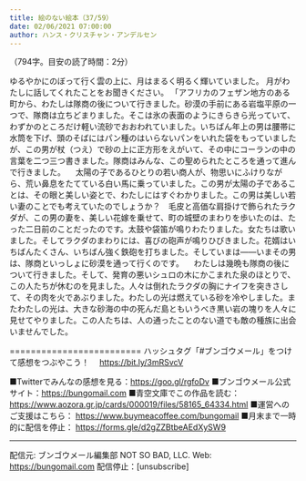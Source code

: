 ```yaml
---
title: 絵のない絵本（37/59）
date: 02/06/2021 07:00:00
author: ハンス・クリスチャン・アンデルセン
---
```


（794字。目安の読了時間：2分）

ゆるやかにのぼって行く雲の上に、月はまるく明るく輝いていました。 月がわたしに話してくれたことをお聞きください。 「アフリカのフェザン地方のある町から、わたしは隊商の後について行きました。砂漠の手前にある岩塩平原の一つで、隊商は立ちどまりました。そこは氷の表面のようにきらきら光っていて、わずかのところだけ軽い流砂でおおわれていました。いちばん年上の男は腰帯に水筒を下げ、頭のそばにはパン種のはいらないパンをいれた袋をもっていましたが、この男が杖（つえ）で砂の上に正方形をえがいて、その中にコーランの中の言葉を二つ三つ書きました。隊商はみんな、この聖められたところを通って進んで行きました。 　太陽の子であるひとりの若い商人が、物思いにふけりながら、荒い鼻息をたてている白い馬に乗っていました。この男が太陽の子であることは、その眼と美しい姿とで、わたしにはすぐわかりました。この男は美しい若い妻のことでも考えていたのでしょうか？　毛皮と高価な肩掛けで飾られたラクダが、この男の妻を、美しい花嫁を乗せて、町の城壁のまわりを歩いたのは、たった二日前のことだったのです。太鼓や袋笛が鳴りわたりました。女たちは歌いました。そしてラクダのまわりには、喜びの砲声が鳴りひびきました。花婿はいちばんたくさん、いちばん強く鉄砲を打ちました。そしていまは――いまその男は、隊商といっしょに砂漠を通って行くのです。 　わたしは幾晩も隊商の後について行きました。そして、発育の悪いシュロの木にかこまれた泉のほとりで、この人たちが休むのを見ました。人々は倒れたラクダの胸にナイフを突きさして、その肉を火であぶりました。わたしの光は燃えている砂を冷やしました。またわたしの光は、大きな砂海の中の死んだ島ともいうべき黒い岩の塊りを人々に見せてやりました。この人たちは、人の通ったことのない道でも敵の種族に出会いませんでした。

=========================
ハッシュタグ「#ブンゴウメール」をつけて感想をつぶやこう！　
https://bit.ly/3mRSvcV

■Twitterでみんなの感想を見る：https://goo.gl/rgfoDv
■ブンゴウメール公式サイト：https://bungomail.com
■青空文庫でこの作品を読む：https://www.aozora.gr.jp/cards/000019/files/58165_64334.html
■運営へのご支援はこちら： https://www.buymeacoffee.com/bungomail
■月末まで一時的に配信を停止： https://forms.gle/d2gZZBtbeAEdXySW9

-------
配信元: ブンゴウメール編集部
NOT SO BAD, LLC.
Web: https://bungomail.com
配信停止：[unsubscribe]

